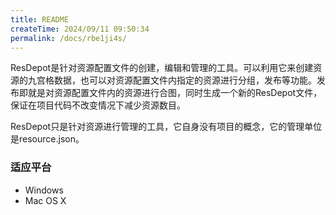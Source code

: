 ```yaml
---
title: README
createTime: 2024/09/11 09:50:34
permalink: /docs/rbe1ji4s/
---
```


ResDepot是针对资源配置文件的创建，编辑和管理的工具。可以利用它来创建资源的九宫格数据，也可以对资源配置文件内指定的资源进行分组，发布等功能。发布即就是对资源配置文件内的资源进行合图，同时生成一个新的ResDepot文件，保证在项目代码不改变情况下减少资源数目。

ResDepot只是针对资源进行管理的工具，它自身没有项目的概念，它的管理单位是resource.json。

### 适应平台

* Windows
* Mac OS X